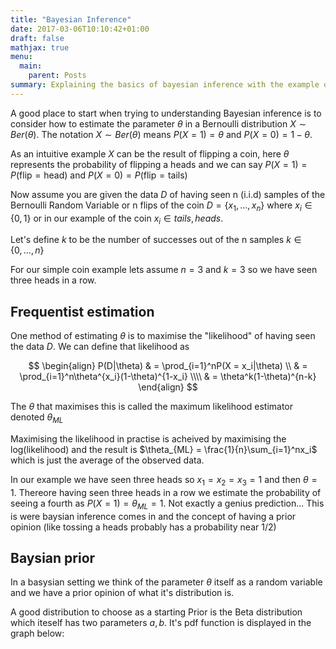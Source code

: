 ```yaml
---
title: "Bayesian Inference"
date: 2017-03-06T10:10:42+01:00
draft: false
mathjax: true
menu: 
  main:
    parent: Posts
summary: Explaining the basics of bayesian inference with the example of flipping a coin 💰
---
```



A good place to start when trying to understanding Bayesian inference is to consider how to estimate the parameter $\theta$ in a Bernoulli distribution $X∼Ber(θ)$. The notation $X∼Ber(θ)$ means $P(X=1)= \theta$ and $P(X=0)=1−\theta$.

As an intuitive example $X$ can be the result of flipping a coin, here $\theta$ represents the probability of flipping a heads and we can say $P(X=1) = P(\text{flip} = \text{head})$ and $P(X=0) = P(\text{flip} = \text{tails})$

Now assume you are given the data $D$ of having seen n (i.i.d) samples of the Bernoulli Random Variable or n flips of the coin $D = \{x_1,...,x_n\}$ where $x_i \in \{0,1\}$ or in our example of the coin $x_i \in tails, heads$.

Let's define $k$ to be the number of successes out of the n samples $k \in \{0,...,n\}$

For our simple coin example lets assume $n = 3$ and $k = 3$ so we have seen three heads in a row.

## Frequentist estimation
One method of estimating $\theta$ is to maximise the "likelihood" of having seen the data $D$. We can define that likelihood as 

$$
\begin{align} 
P(D|\theta)
& = \prod_{i=1}^nP(X = x_i|\theta) \\
& = \prod_{i=1}^n\theta^{x_i}(1-\theta)^{1-x_i} \\\\
& = \theta^k(1-\theta)^{n-k}
\end{align}
$$

The $\theta$ that maximises this is called the maximum likelihood estimator denoted $\theta_{ML}$

Maximising the likelihood in practise is acheived by maximising the log(likelihood) and the result is $\theta_{ML} = \frac{1}{n}\sum_{i=1}^nx_i$ which is just the average of the observed data.

In our example we have seen three heads so $x_1=x_2=x_3=1$ and then $\theta = 1$. Thereore having seen three heads in a row we estimate the probability of seeing a fourth as $P(X=1)=\theta_{ML} = 1$. Not exactly a genius prediction... This is were baysian inference comes in and the concept of having a prior opinion (like tossing a heads probably has a probability near 1/2)

## Baysian prior

In a basysian setting we think of the parameter $\theta$ itself as a random variable and we have a prior opinion of what it's distribution is.

A good distribution to choose as a starting Prior is the Beta distribution which iteself has two parameters $a,b$. It's pdf function is displayed in the graph below:

